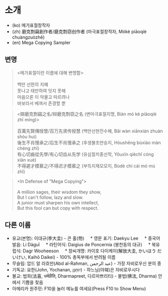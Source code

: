 # 소개

* (ko) 메가표절창작자
* (zh) 磨克剽竊創作者/磨克剽窃创作者 (마극표절창작자, Mókè piāoqiè chuàngzuòzhě)
* (en) Mega Copying Sampler

## 변명

> <메가표절이란 이름에 대해 변명함> \
>  \
> 백만 선현의 지혜 \
> 못나고 태만하여 잇지 못해 \
> 마음으론 이 악물고 따르려나 \
> 바보라서 베껴서 존경할 뿐

> <辯磨克剽竊之名/辩磨克剽窃之名 (변마극표절지명, Biàn mó kè piāoqiè zhī míng)> \
>  \
> 百萬先賢傳授慧/百万先贤传授慧 (백만선현전수혜, Bǎi wàn xiānxián zhuàn shòu huì) \
> 後生不肖慢承之/后生不肖慢承之 (후생불초만승지, Hòushēng bùxiào màn chéng zhī) \
> 有心切齒從先學/有心切齿从先学 (유심절치종선학, Yǒuxīn qièchǐ cóng xiān xué) \
> 不得遲才模慕之/不得迟才模慕之 (부득지재모모지, Bùdé chí cái mó mù zhī)

> <In Defense of "Mega Copying"> \
>  \
> A million sages, their wisdom they show, \
> But I can't follow, lazy and slow. \
> A junior must sharpen his own intellect, \
> But this fool can but copy with respect.

## 다른 이름

* 유교(본명): 이대규(李大圭) - 큰 홀(笏)
    * 영문 표기: Daekyu Lee
    * 중국어 발음: Li Dàguī
    * 라틴어식: Daigius de Poncernia (봉천동의 대규)
    * 북유럽식: Dagr Wooheeson
    * 창씨개명: 카이호 다이케이(解放大圭, かいほう だいけい, Kaihō Daikei) - 100% 총독부에서 반려될 이름
* 무슬림: 압드 알 라흐만(Abd al-Rahman, عبد الرحمن) - 가장 자비로우신 분의 종
* 기독교: 요한(John, Yochanan, יוֹחָנָן) - 하느님(야훼)은 자비로우시다
* 불교: 법희(法喜, धर्मप्रीति, Dharmapreet, 다르마쁘리티) - 불법(佛法, Dharma) 안에서 기쁨을 찾음
* 아메리카 원주민: F10을 눌러 메뉴를 여세요(Press F10 to Show Menu)
